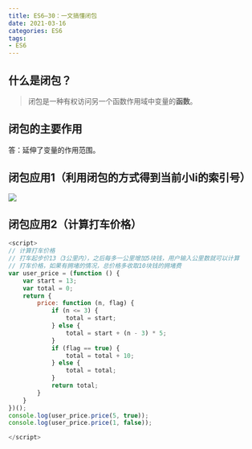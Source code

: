 ```yaml
---
title: ES6—30：一文搞懂闭包
date: 2021-03-16
categories: ES6
tags: 
- ES6
---
```

## 什么是闭包？
>闭包是一种有权访问另一个函数作用域中变量的**函数**。

## 闭包的主要作用
答：延伸了变量的作用范围。

## 闭包应用1（利用闭包的方式得到当前小li的索引号）
![](https://img-blog.csdnimg.cn/img_convert/9f311b6d5760493173c22803ad7d011a.png)

## 闭包应用2（计算打车价格）
```js
<script>
// 计算打车价格
// 打车起步价13（3公里内），之后每多一公里增加5块钱，用户输入公里数就可以计算
// 打车价格，如果有拥堵的情况，总价格多收取10块钱的拥堵费
var user_price = (function () {
    var start = 13;
    var total = 0;
    return {
        price: function (n, flag) {
            if (n <= 3) {
                total = start;
            } else {
                total = start + (n - 3) * 5;
            }
            if (flag == true) {
                total = total + 10;
            } else {
                total = total;
            }
            return total;
        }
    }
})();
console.log(user_price.price(5, true));
console.log(user_price.price(1, false));

</script>
```

 
